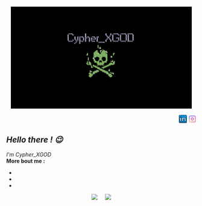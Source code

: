 
<p align="center"><a href="https://github.com/technoreck">
 <img src="https://raw.githubusercontent.com/technoreck/technoreck/main/dead_hack-MK.jpg" height=270 width=480/>
 </p>
 <p align="right">
  <a href="https://www.linkedin.com/in/mahendra-kumar-3a91131b8/"><img src="https://raw.githubusercontent.com/d8rkmind/d8rkmind/main/linkedin-64.png" width=21 ></a>
  <a href="https://www.instagram.com/technohack/"><img src="https://raw.githubusercontent.com/d8rkmind/d8rkmind/a00b44f21c5df1c5b2fc2bd4efaa3b2e0361e1d6/instagram.svg" width=21/></a>

  </p>

<h2><i>Hello there ! 😉</i></h2>
<i>I'm Cypher_XGOD</i>
<br>
<b> More bout me :</b>

*
*
*

<p align="center"><a href="https://github.com/technoreck">
<img height="165" src="https://github-readme-stats.vercel.app/api?username=technoreck&show_icons=true&theme=radical&layout=compact&hide_border=true" /></a>
 &nbsp;&nbsp;&nbsp;
<a href="https://github.com/technoreck"><img src="https://github-readme-stats.vercel.app/api/top-langs/?username=technoreck&layout=compact&theme=radical&hide_border=true" height=160/>
</a>
 </p>
